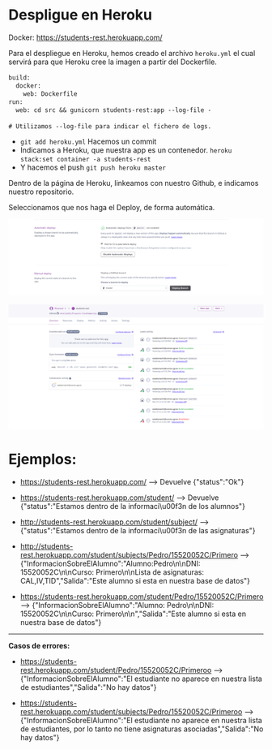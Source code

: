 # Despligue en Heroku

Docker:  https://students-rest.herokuapp.com/

Para el despliegue en Heroku, hemos creado el archivo `heroku.yml` el cual servirá para que Heroku cree la imagen a partir del Dockerfile.

```
build:
  docker:
    web: Dockerfile
run:
  web: cd src && gunicorn students-rest:app --log-file -

# Utilizamos --log-file para indicar el fichero de logs.
```

* `git add heroku.yml` Hacemos un commit
* Indicamos a Heroku, que nuestra app es un contenedor. `heroku stack:set container -a students-rest`
* Y hacemos el push `git push heroku master`

Dentro de la página de Heroku, linkeamos con nuestro Github, e indicamos nuestro repositorio.

Seleccionamos que nos haga el Deploy, de forma automática.


![img](https://github.com/natalia2911/Proyecto-CloudComputing/blob/master/img/heroku-1.png)

![img](https://github.com/natalia2911/Proyecto-CloudComputing/blob/master/img/heroku-2.png)

# Ejemplos:
* https://students-rest.herokuapp.com/ --> Devuelve {"status":"Ok"}

* https://students-rest.herokuapp.com/student/ --> Devuelve {"status":"Estamos dentro de la informaci\u00f3n de los alumnos"}

* http://students-rest.herokuapp.com/student/subject/ --> {"status":"Estamos dentro de la informaci\u00f3n de las asignaturas"}

* http://students-rest.herokuapp.com/student/subjects/Pedro/15520052C/Primero --> {"InformacionSobreElAlumno":"Alumno:Pedro\n\nDNI: 15520052C\n\nCurso: Primero\n\nLista de asignaturas: CAL,IV,TID","Salida":"Este alumno si esta en nuestra base de datos"}

* https://students-rest.herokuapp.com/student/Pedro/15520052C/Primero --> {"InformacionSobreElAlumno":"Alumno: Pedro\n\nDNI: 15520052C\n\nCurso: Primero\n\n","Salida":"Este alumno si esta en nuestra base de datos"}

---

**Casos de errores:**

* https://students-rest.herokuapp.com/student/Pedro/15520052C/Primeroo --> {"InformacionSobreElAlumno":"El estudiante no aparece en nuestra lista de estudiantes","Salida":"No hay datos"}

* https://students-rest.herokuapp.com/student/subjects/Pedro/15520052C/Primeroo --> {"InformacionSobreElAlumno":"El estudiante no aparece en nuestra lista de estudiantes, por lo tanto no tiene asignaturas asociadas","Salida":"No hay datos"}